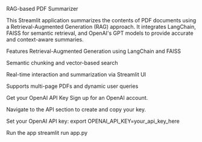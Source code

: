 RAG-based PDF Summarizer

This Streamlit application summarizes the contents of PDF documents using a Retrieval-Augmented Generation (RAG) approach. It integrates LangChain, FAISS for semantic retrieval, and OpenAI's GPT models to provide accurate and context-aware summaries.

Features
Retrieval-Augmented Generation using LangChain and FAISS

Semantic chunking and vector-based search

Real-time interaction and summarization via Streamlit UI

Supports multi-page PDFs and dynamic user queries

Get your OpenAI API Key
Sign up for an OpenAI account.

Navigate to the API section to create and copy your key.

Set your OpenAI API key:
export OPENAI_API_KEY=your_api_key_here

Run the app
streamlit run app.py
